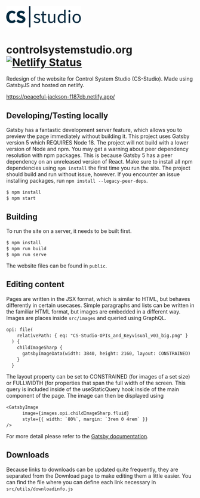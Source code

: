 <img src="/src/images/CSS_logo_2019_darkblue_no border_v08.svg" width="200px">

# controlsystemstudio.org [![Netlify Status](https://api.netlify.com/api/v1/badges/92876b0c-4565-41e5-ae0f-7c9a24b363d7/deploy-status)](https://app.netlify.com/sites/inquisitive-malabi-c369c9/deploys)

Redesign of the website for Control System Studio (CS-Studio). Made using GatsbyJS and hosted on netlify. 

https://peaceful-jackson-f187cb.netlify.app/

## Developing/Testing locally
Gatsby has a fantastic development server feature, which allows you to preview the page immediately without building it. This project uses Gatsby version 5 which REQUIRES Node 18. The project will not build with a lower version of Node and npm. 
You may get a warning about peer dependency resolution with npm packages. This is because Gatsby 5 has a peer dependency on an unreleased version of React. Make sure to install all npm dependencies using `npm install` the first time you run the site. The project should build and run without issue, however. If you encounter an issue installing packages, run `npm install --legacy-peer-deps`.
    
    $ npm install
    $ npm start
  
## Building
To run the site on a server, it needs to be built first.

    $ npm install
    $ npm run build
    $ npm run serve
  
The website files can be found in `public`.

## Editing content
Pages are written in the JSX format, which is similar to HTML, but behaves differently in certain usecases.
Simple paragraphs and lists can be written in the familiar HTML format, but images are embedded in a different way.
Images are places inside `src/images` and queried using GraphQL.
    
    opi: file(
        relativePath: { eq: "CS-Studio-OPIs_and_Keyvisual_v03_big.png" }
      ) {
        childImageSharp {
          gatsbyImageData(width: 3840, height: 2160, layout: CONSTRAINED)
        }
      }

The layout property can be set to CONSTRAINED (for images of a set size) or FULLWIDTH (for properties that span the full width of the screen. This query is included inside of the useStaticQuery hook inside of the main component of the page.
The image can then be displayed using

    <GatsbyImage
          image={images.opi.childImageSharp.fluid}
          style={{ width: `80%`, margin: `3rem 0 4rem` }}
    />

For more detail please refer to the [Gatsby documentation](https://www.gatsbyjs.org/docs/working-with-images/).

## Downloads
Because links to downloads can be updated quite frequently, they are separated from the Download page to make editing them a little easier. You can find the file where you can define each link necessary in `src/utils/downloadinfo.js`
